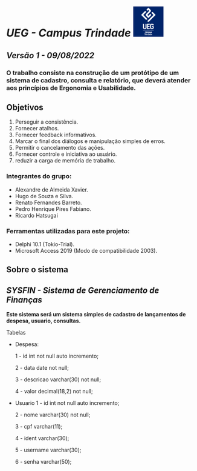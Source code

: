# *UEG - Campus Trindade*    <img src="imagens/uegTrindade.png" width="80" height="80">

## *Versão 1 - 09/08/2022*

### O  trabalho consiste na construção de um protótipo de um sistema de cadastro, consulta e relatório, que deverá atender aos princípios de Ergonomia e Usabilidade.

## **Objetivos**
1. Perseguir a consistência.
2. Fornecer atalhos.
3. Fornecer feedback informativos.
4. Marcar o final dos diálogos e manipulação simples de erros.
5. Permitir o cancelamento das ações.
6. Fornecer controle e iniciativa ao usuário.
7. reduzir a carga de memória de trabalho.


### Integrantes do grupo:
- Alexandre de Almeida Xavier.
- Hugo de Souza e Silva.
- Renato Fernandes Barreto.
- Pedro Henrique Pires Fabiano.
- Ricardo Hatsugai

### Ferramentas utilizadas para este projeto:
- Delphi 10.1 (Tokio-Trial).
- Microsoft Access 2019 (Modo de compatibilidade 2003).

## **Sobre o sistema**

## *SYSFIN - Sistema de Gerenciamento de Finanças*

**Este sistema será um sistema simples de cadastro de lançamentos de despesa, usuario, consultas.**
	
Tabelas

- Despesa:

	1 - id int not null auto incremento;
  
	2 - data date not null;
  
	3 - descricao varchar(30) not null;
  
	4 - valor decimal(18,2) not null;
	
- Usuario
	1 - id int not null auto incremento;
  
	2 - nome varchar(30) not null;
  
	3 - cpf varchar(11);
  
	4 - ident varchar(30);
  
	5 - username varchar(30);
  
	6 - senha varchar(50);
